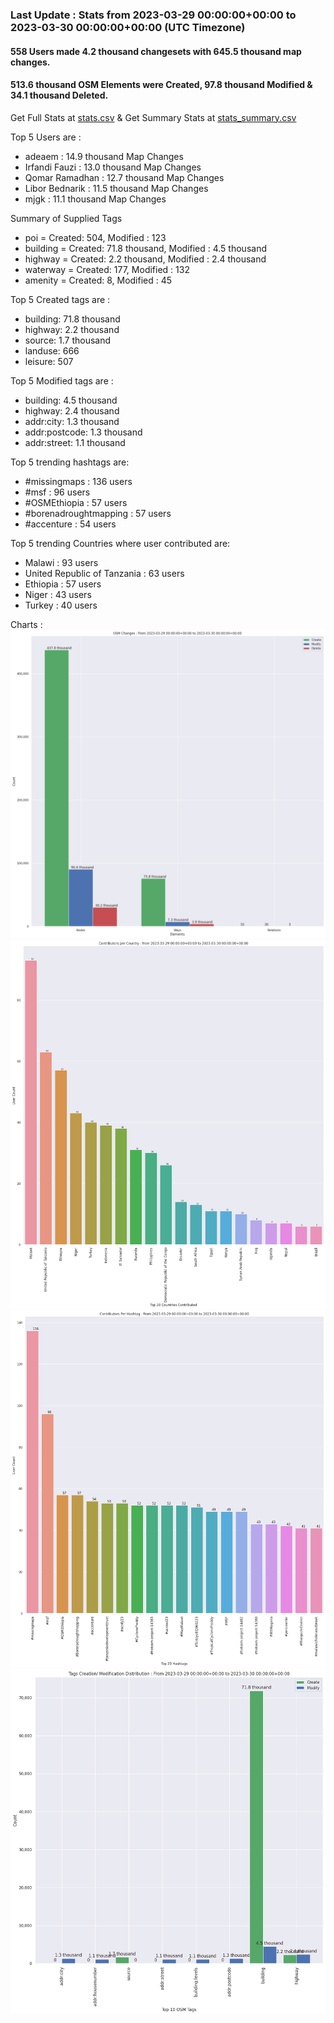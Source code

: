 ### Last Update : Stats from 2023-03-29 00:00:00+00:00 to 2023-03-30 00:00:00+00:00 (UTC Timezone)

#### 558 Users made 4.2 thousand changesets with 645.5 thousand map changes.
#### 513.6 thousand OSM Elements were Created, 97.8 thousand Modified & 34.1 thousand Deleted.
Get Full Stats at [stats.csv](/stats/hotosm/Daily/stats.csv)
 & Get Summary Stats at [stats_summary.csv](/stats/hotosm/Daily/stats_summary.csv)

Top 5 Users are : 
- adeaem : 14.9 thousand Map Changes
- Irfandi Fauzi : 13.0 thousand Map Changes
- Qomar Ramadhan : 12.7 thousand Map Changes
- Libor Bednarik : 11.5 thousand Map Changes
- mjgk : 11.1 thousand Map Changes

Summary of Supplied Tags
- poi = Created: 504, Modified : 123
- building = Created: 71.8 thousand, Modified : 4.5 thousand
- highway = Created: 2.2 thousand, Modified : 2.4 thousand
- waterway = Created: 177, Modified : 132
- amenity = Created: 8, Modified : 45


Top 5 Created tags are :
- building: 71.8 thousand
- highway: 2.2 thousand
- source: 1.7 thousand
- landuse: 666
- leisure: 507


Top 5 Modified tags are :
- building: 4.5 thousand
- highway: 2.4 thousand
- addr:city: 1.3 thousand
- addr:postcode: 1.3 thousand
- addr:street: 1.1 thousand


Top 5 trending hashtags are:
- #missingmaps : 136 users
- #msf : 96 users
- #OSMEthiopia : 57 users
- #borenadroughtmapping : 57 users
- #accenture : 54 users


Top 5 trending Countries where user contributed are:
- Malawi : 93 users
- United Republic of Tanzania : 63 users
- Ethiopia : 57 users
- Niger : 43 users
- Turkey : 40 users


 Charts : 
![Alt text](./stats_osm_changes.png) 
![Alt text](./stats_users_per_country.png) 
![Alt text](./stats_users_per_hashtag.png) 
![Alt text](./stats_tags.png) 
